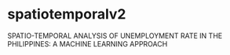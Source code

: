 # spatiotemporalv2
 SPATIO-TEMPORAL ANALYSIS OF UNEMPLOYMENT RATE IN THE PHILIPPINES: A MACHINE LEARNING APPROACH
